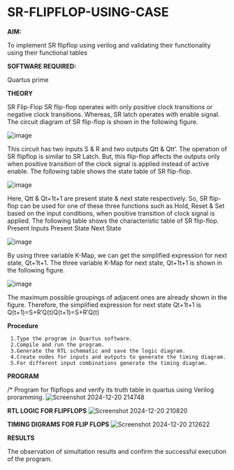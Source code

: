 # SR-FLIPFLOP-USING-CASE

**AIM:**

To implement  SR flipflop using verilog and validating their functionality using their functional tables

**SOFTWARE REQUIRED:**

Quartus prime

**THEORY**

SR Flip-Flop SR flip-flop operates with only positive clock transitions or negative clock transitions. Whereas, SR latch operates with enable signal. The circuit diagram of SR flip-flop is shown in the following figure.

![image](https://github.com/naavaneetha/SR-FLIPFLOP-USING-CASE/assets/154305477/0f710028-ad52-4d3e-9276-8714cf023a25)

 
This circuit has two inputs S & R and two outputs Qtt & Qtt’. The operation of SR flipflop is similar to SR Latch. But, this flip-flop affects the outputs only when positive transition of the clock signal is applied instead of active enable. The following table shows the state table of SR flip-flop.

![image](https://github.com/naavaneetha/SR-FLIPFLOP-USING-CASE/assets/154305477/dabfc4f4-87e3-4cbc-9472-f89ee1b5ed30)

 
Here, Qtt & Qt+1t+1 are present state & next state respectively. So, SR flip-flop can be used for one of these three functions such as Hold, Reset & Set based on the input conditions, when positive transition of clock signal is applied. The following table shows the characteristic table of SR flip-flop. Present Inputs Present State Next State

![image](https://github.com/naavaneetha/SR-FLIPFLOP-USING-CASE/assets/154305477/dd90d16c-aec5-4290-a586-e2346b1e9eb5)

 
By using three variable K-Map, we can get the simplified expression for next state, Qt+1t+1. The three variable K-Map for next state, Qt+1t+1 is shown in the following figure.

![image](https://github.com/naavaneetha/SR-FLIPFLOP-USING-CASE/assets/154305477/473efad6-d70b-4ca7-aeb7-898bbfca319f)

 
The maximum possible groupings of adjacent ones are already shown in the figure. Therefore, the simplified expression for next state Qt+1t+1 is Q(t+1)=S+R′Q(t)Q(t+1)=S+R′Q(t)

**Procedure**

     1.Type the program in Quartus software.
     2.Compile and run the program.
     3.Generate the RTL schematic and save the logic diagram.
     4.Create nodes for inputs and outputs to generate the timing diagram.
     5.For different input combinations generate the timing diagram.

**PROGRAM**

/* Program for flipflops and verify its truth table in quartus using Verilog proramming.
![Screenshot 2024-12-20 214748](https://github.com/user-attachments/assets/4b33a5d7-974f-4c20-b9f6-a92edc8f6734)


**RTL LOGIC FOR FLIPFLOPS**
![Screenshot 2024-12-20 210820](https://github.com/user-attachments/assets/3eef24ec-2a22-42ad-8456-74958fd4deb8)

**TIMING DIGRAMS FOR FLIP FLOPS**
![Screenshot 2024-12-20 212622](https://github.com/user-attachments/assets/48f94b5e-3c2c-4965-b24f-f9bb2339f351)

**RESULTS**

The observation of simultation results and confirm the successful execution of the program.
